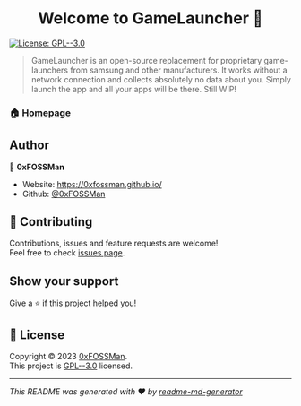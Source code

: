 <h1 align="center">Welcome to GameLauncher 👋</h1>
<p>
  <a href="https://github.com/0xFOSSMan/GameLauncher/blob/main/LICENSE" target="_blank">
    <img alt="License: GPL--3.0" src="https://img.shields.io/badge/License-GPL--3.0-yellow.svg" />
  </a>
</p>

> GameLauncher is an open-source replacement for proprietary game-launchers from samsung and other manufacturers. It works without a network connection and collects absolutely no data about you. Simply launch the app and all your apps will be there. Still WIP!

### 🏠 [Homepage](https://github.com/0xFOSSMan/GameLauncher)

## Author

👤 **0xFOSSMan**

* Website: https://0xfossman.github.io/
* Github: [@0xFOSSMan](https://github.com/0xFOSSMan)

## 🤝 Contributing

Contributions, issues and feature requests are welcome!<br />Feel free to check [issues page](https://github.com/0xFOSSMan/GameLauncher/issues). 

## Show your support

Give a ⭐️ if this project helped you!

## 📝 License

Copyright © 2023 [0xFOSSMan](https://github.com/0xFOSSMan).<br />
This project is [GPL--3.0](https://github.com/0xFOSSMan/GameLauncher/blob/main/LICENSE) licensed.

***
_This README was generated with ❤️ by [readme-md-generator](https://github.com/kefranabg/readme-md-generator)_